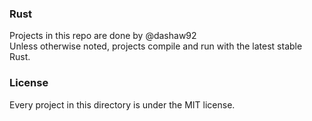 ### Rust  
Projects in this repo are done by @dashaw92  
Unless otherwise noted, projects compile and run with the latest stable Rust.

### License  
Every project in this directory is under the MIT license.
